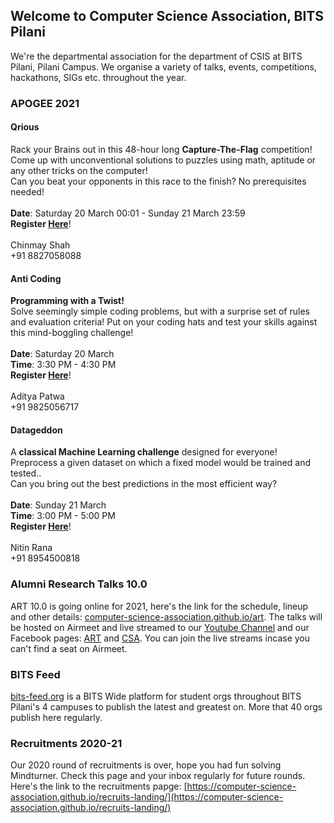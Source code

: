 ## Welcome to Computer Science Association, BITS Pilani

We're the departmental association for the department of CSIS at BITS Pilani, Pilani Campus. We organise a variety of talks, events, competitions, hackathons, SIGs etc. throughout the year.

### APOGEE 2021

#### **Qrious**

Rack your Brains out in this 48-hour long **Capture-The-Flag** competition! Come up with unconventional solutions to puzzles using math, aptitude or any other tricks on the computer! <br>
Can you beat your opponents in this race to the finish? No prerequisites needed! <br> <br>
**Date**: Saturday 20 March 00:01 - Sunday 21 March 23:59 <br>
**Register [Here](https://dare2compete.com/o/qrious-apogee-bits-pilani-birla-institute-of-technology-science-bits-pilani-150988)**! <br> <br>
Chinmay Shah <br>
+91 8827058088 <br>



#### **Anti Coding**

**Programming with a Twist!** <br>
Solve seemingly simple coding problems, but with a surprise set of rules and evaluation criteria! Put on your coding hats and test your skills against this mind-boggling challenge! <br> <br>
**Date**: Saturday 20 March <br>
**Time**: 3:30 PM - 4:30 PM <br>
**Register [Here](https://dare2compete.com/o/anti-coding-apogee-bits-pilani-birla-institute-of-technology-science-bits-pilani-151030)**! <br> <br>
Aditya Patwa <br>
+91 9825056717 <br>


#### **Datageddon**

A **classical Machine Learning challenge** designed for everyone! Preprocess a given dataset on which a fixed model would be trained and tested.. <br>
Can you bring out the best predictions in the most efficient way? <br> <br>
**Date**: Sunday 21 March <br>
**Time**: 3:00 PM - 5:00 PM <br>
**Register [Here](https://dare2compete.com/o/datageddon-apogee-bits-pilani-birla-institute-of-technology-science-bits-pilani-151049)**! <br> <br>
Nitin Rana <br>
+91 8954500818 <br>

### Alumni Research Talks 10.0

ART 10.0 is going online for 2021, here's the link for the schedule, lineup and other details: [computer-science-association.github.io/art](https://computer-science-association.github.io/art).
The talks will be hosted on Airmeet and live streamed to our [Youtube Channel](https://www.youtube.com/channel/UCYiBwzdsS8FImzKCDlnTqfw) and our Facebook pages: [ART](https://www.facebook.com/Alumni.Research.Talks) and [CSA](https://www.facebook.com/csa.bits). You can join the live streams incase you can't find a seat on Airmeet.

### BITS Feed

[bits-feed.org](https://bits-feed.org) is a BITS Wide platform for student orgs throughout BITS Pilani's 4 campuses to publish the latest and greatest on. More that 40 orgs publish here regularly.

### Recruitments 2020-21

Our 2020 round of recruitments is over, hope you had fun solving Mindturner. Check this page and your inbox regularly for future rounds. Here's the link to the recruitments papge: [https://computer-science-association.github.io/recruits-landing/](https://computer-science-association.github.io/recruits-landing/)
